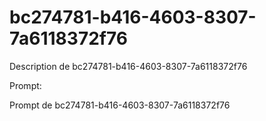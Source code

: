 # bc274781-b416-4603-8307-7a6118372f76

Description de bc274781-b416-4603-8307-7a6118372f76

Prompt:

Prompt de bc274781-b416-4603-8307-7a6118372f76